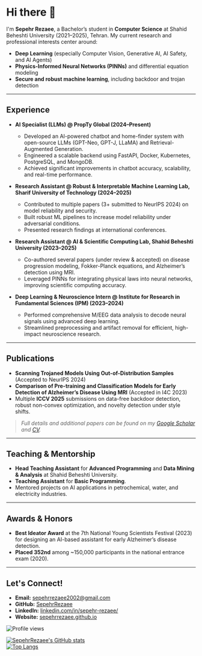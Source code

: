 # Hi there 👋

I'm **Sepehr Rezaee**, a Bachelor’s student in **Computer Science** at Shahid Beheshti University (2021–2025), Tehran. My current research and professional interests center around:

- **Deep Learning** (especially Computer Vision, Generative AI, AI Safety, and AI Agents)  
- **Physics-Informed Neural Networks (PINNs)** and differential equation modeling  
- **Secure and robust machine learning**, including backdoor and trojan detection

---

## Experience

- **AI Specialist (LLMs) @ PropTy Global (2024–Present)**  
  - Developed an AI-powered chatbot and home-finder system with open-source LLMs (GPT-Neo, GPT-J, LLaMA) and Retrieval-Augmented Generation.  
  - Engineered a scalable backend using FastAPI, Docker, Kubernetes, PostgreSQL, and MongoDB.  
  - Achieved significant improvements in chatbot accuracy, scalability, and real-time performance.

- **Research Assistant @ Robust & Interpretable Machine Learning Lab, Sharif University of Technology (2024–2025)**  
  - Contributed to multiple papers (3+ submitted to NeurIPS 2024) on model reliability and security.  
  - Built robust ML pipelines to increase model reliability under adversarial conditions.  
  - Presented research findings at international conferences.

- **Research Assistant @ AI & Scientific Computing Lab, Shahid Beheshti University (2023–2025)**  
  - Co-authored several papers (under review & accepted) on disease progression modeling, Fokker-Planck equations, and Alzheimer’s detection using MRI.  
  - Leveraged PINNs for integrating physical laws into neural networks, improving scientific computing accuracy.

- **Deep Learning & Neuroscience Intern @ Institute for Research in Fundamental Sciences (IPM) (2023–2024)**  
  - Performed comprehensive M/EEG data analysis to decode neural signals using advanced deep learning.  
  - Streamlined preprocessing and artifact removal for efficient, high-impact neuroscience research.

---

## Publications

- **Scanning Trojaned Models Using Out-of-Distribution Samples** (Accepted to NeurIPS 2024)  
- **Comparison of Pre-training and Classification Models for Early Detection of Alzheimer’s Disease Using MRI** (Accepted in I4C 2023)  
- Multiple **ICCV 2025** submissions on data-free backdoor detection, robust non-convex optimization, and novelty detection under style shifts.  

> *Full details and additional papers can be found on my [Google Scholar](https://scholar.google.com/citations?user=kYl9IWkAAAAJ&hl=en) and [CV](sepehrrezaee.github.io).*

---

## Teaching & Mentorship

- **Head Teaching Assistant** for **Advanced Programming** and **Data Mining & Analysis** at Shahid Beheshti University.  
- **Teaching Assistant** for **Basic Programming**.  
- Mentored projects on AI applications in petrochemical, water, and electricity industries.

---

## Awards & Honors

- **Best Ideator Award** at the 7th National Young Scientists Festival (2023) for designing an AI-based assistant for early Alzheimer’s disease detection.  
- **Placed 352nd** among ~150,000 participants in the national entrance exam (2020).

---

## Let's Connect!

- **Email:** [sepehrrezaee2002@gmail.com](mailto:sepehrrezaee2002@gmail.com)  
- **GitHub:** [SepehrRezaee](https://github.com/SepehrRezaee)  
- **LinkedIn:** [linkedin.com/in/sepehr-rezaee/](https://www.linkedin.com/in/sepehr-rezaee/)  
- **Website:** [sepehrrezaee.github.io](https://sepehrrezaee.github.io/)  

![Profile views](https://komarev.com/ghpvc/?username=SepehrRezaee)

[![SepehrRezaee's GitHub stats](https://github-readme-stats.vercel.app/api?username=SepehrRezaee&show_icons=true&count_private=true)](https://github.com/anuraghazra/github-readme-stats)  
[![Top Langs](https://github-readme-stats.vercel.app/api/top-langs/?username=SepehrRezaee&layout=compact)](https://github.com/anuraghazra/github-readme-stats)
